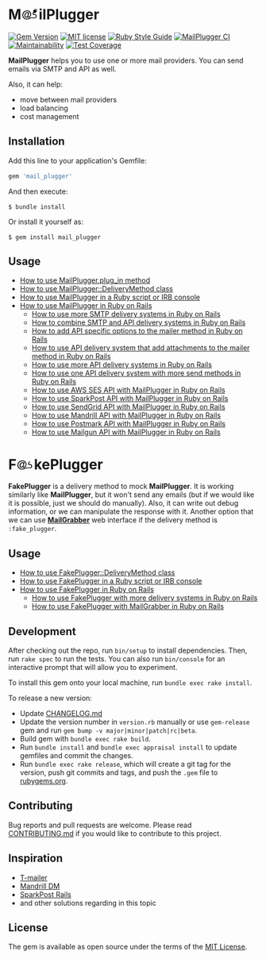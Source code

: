 # M<img src="https://raw.githubusercontent.com/MailToolbox/mail_plugger/main/images/mail_plugger800x500.png" height="22" />ilPlugger

[![Gem Version](https://badge.fury.io/rb/mail_plugger.svg)](https://badge.fury.io/rb/mail_plugger)
[![MIT license](https://img.shields.io/badge/license-MIT-brightgreen)](https://github.com/MailToolbox/mail_plugger/blob/main/LICENSE.txt)
[![Ruby Style Guide](https://img.shields.io/badge/code_style-rubocop-brightgreen.svg)](https://github.com/rubocop-hq/rubocop)
[![MailPlugger CI](https://github.com/MailToolbox/mail_plugger/actions/workflows/mail_plugger_ci.yml/badge.svg)](https://github.com/MailToolbox/mail_plugger/actions/workflows/mail_plugger_ci.yml)
[![Maintainability](https://api.codeclimate.com/v1/badges/137881380fc475b4a836/maintainability)](https://codeclimate.com/github/MailToolbox/mail_plugger/maintainability)
[![Test Coverage](https://api.codeclimate.com/v1/badges/137881380fc475b4a836/test_coverage)](https://codeclimate.com/github/MailToolbox/mail_plugger/test_coverage)

**MailPlugger** helps you to use one or more mail providers. You can send emails via SMTP and API as well.

Also, it can help:
- move between mail providers
- load balancing
- cost management

## Installation

Add this line to your application's Gemfile:

```ruby
gem 'mail_plugger'
```

And then execute:

    $ bundle install

Or install it yourself as:

    $ gem install mail_plugger

## Usage

- [How to use MailPlugger.plug_in method](https://github.com/MailToolbox/mail_plugger/blob/main/docs/usage_of_plug_in_method.md)
- [How to use MailPlugger::DeliveryMethod class](https://github.com/MailToolbox/mail_plugger/blob/main/docs/usage_of_delivery_method.md)
- [How to use MailPlugger in a Ruby script or IRB console](https://github.com/MailToolbox/mail_plugger/blob/main/docs/usage_in_script_or_console.md)
- [How to use MailPlugger in Ruby on Rails](https://github.com/MailToolbox/mail_plugger/blob/main/docs/usage_in_ruby_on_rails.md)
  - [How to use more SMTP delivery systems in Ruby on Rails](https://github.com/MailToolbox/mail_plugger/blob/main/docs/usage_of_more_smtp_delivery_systems_in_ruby_on_rails.md)
  - [How to combine SMTP and API delivery systems in Ruby on Rails](https://github.com/MailToolbox/mail_plugger/blob/main/docs/usage_of_smtp_and_api_delivery_systems_in_ruby_on_rails.md)
  - [How to add API specific options to the mailer method in Ruby on Rails](https://github.com/MailToolbox/mail_plugger/blob/main/docs/usage_of_api_specific_options_in_ruby_on_rails.md)
  - [How to use API delivery system that add attachments to the mailer method in Ruby on Rails](https://github.com/MailToolbox/mail_plugger/blob/main/docs/usage_of_api_attachments_in_ruby_on_rails.md)
  - [How to use more API delivery systems in Ruby on Rails](https://github.com/MailToolbox/mail_plugger/blob/main/docs/usage_of_more_api_delivery_systems_in_ruby_on_rails.md)
  - [How to use one API delivery system with more send methods in Ruby on Rails](https://github.com/MailToolbox/mail_plugger/blob/main/docs/usage_of_one_api_delivery_system_with_more_send_methods_in_ruby_on_rails.md)
  - [How to use AWS SES API with MailPlugger in Ruby on Rails](https://github.com/MailToolbox/mail_plugger/blob/main/docs/usage_of_aws_ses_api_in_ruby_on_rails.md)
  - [How to use SparkPost API with MailPlugger in Ruby on Rails](https://github.com/MailToolbox/mail_plugger/blob/main/docs/usage_of_sparkpost_api_in_ruby_on_rails.md)
  - [How to use SendGrid API with MailPlugger in Ruby on Rails](https://github.com/MailToolbox/mail_plugger/blob/main/docs/usage_of_sendgrid_api_in_ruby_on_rails.md)
  - [How to use Mandrill API with MailPlugger in Ruby on Rails](https://github.com/MailToolbox/mail_plugger/blob/main/docs/usage_of_mandrill_api_in_ruby_on_rails.md)
  - [How to use Postmark API with MailPlugger in Ruby on Rails](https://github.com/MailToolbox/mail_plugger/blob/main/docs/usage_of_postmark_api_in_ruby_on_rails.md)
  - [How to use Mailgun API with MailPlugger in Ruby on Rails](https://github.com/MailToolbox/mail_plugger/blob/main/docs/usage_of_mailgun_api_in_ruby_on_rails.md)

# F<img src="https://raw.githubusercontent.com/MailToolbox/mail_plugger/main/images/fake_plugger800x500.png" height="22" />kePlugger

**FakePlugger** is a delivery method to mock **MailPlugger**. It is working similarly like **MailPlugger**, but it won't send any emails (but if we would like it is possible, just we should do manually). Also, it can write out debug information, or we can manipulate the response with it. Another option that we can use **[MailGrabber](https://github.com/MailToolbox/mail_grabber)** web interface if the delivery method is `:fake_plugger`.

## Usage

- [How to use FakePlugger::DeliveryMethod class](https://github.com/MailToolbox/mail_plugger/blob/main/docs/usage_of_fake_plugger_delivery_method.md)
- [How to use FakePlugger in a Ruby script or IRB console](https://github.com/MailToolbox/mail_plugger/blob/main/docs/usage_of_fake_plugger_in_script_or_console.md)
- [How to use FakePlugger in Ruby on Rails](https://github.com/MailToolbox/mail_plugger/blob/main/docs/usage_of_fake_plugger_in_ruby_on_rails.md)
  - [How to use FakePlugger with more delivery systems in Ruby on Rails](https://github.com/MailToolbox/mail_plugger/blob/main/docs/usage_of_fake_plugger_with_more_delivery_systems_in_ruby_on_rails.md)
  - [How to use FakePlugger with MailGrabber in Ruby on Rails](https://github.com/MailToolbox/mail_plugger/blob/main/docs/usage_of_fake_plugger_with_mail_grabber_in_ruby_on_rails.md)

## Development

After checking out the repo, run `bin/setup` to install dependencies. Then, run `rake spec` to run the tests. You can also run `bin/console` for an interactive prompt that will allow you to experiment.

To install this gem onto your local machine, run `bundle exec rake install`.

To release a new version:

- Update [CHANGELOG.md](https://github.com/MailToolbox/mail_plugger/blob/main/CHANGELOG.md)
- Update the version number in `version.rb` manually or use `gem-release` gem and run `gem bump -v major|minor|patch|rc|beta`.
- Build gem with `bundle exec rake build`.
- Run `bundle install` and `bundle exec appraisal install` to update gemfiles and commit the changes.
- Run `bundle exec rake release`, which will create a git tag for the version, push git commits and tags, and push the `.gem` file to [rubygems.org](https://rubygems.org).

## Contributing

Bug reports and pull requests are welcome. Please read [CONTRIBUTING.md](https://github.com/MailToolbox/mail_plugger/blob/main/CONTRIBUTING.md) if you would like to contribute to this project.

## Inspiration

- [T-mailer](https://github.com/100Starlings/t-mailer)
- [Mandrill DM](https://github.com/kshnurov/mandrill_dm)
- [SparkPost Rails](https://github.com/the-refinery/sparkpost_rails)
- and other solutions regarding in this topic

## License

The gem is available as open source under the terms of the [MIT License](https://github.com/MailToolbox/mail_plugger/blob/main/LICENSE.txt).
